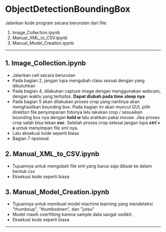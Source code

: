 # ObjectDetectionBoundingBox

Jalankan kode program secara berurutan dari file:

1. Image_Collection.ipynb
2. Manual_XML_to_CSV.ipynb
3. Manual_Model_Creation.ipynb

---

## 1. Image_Collection.ipynb

-   Jalankan cell secara berurutan
-   Pada bagian 2, jangan lupa mengubah class sesuai dengan yang dibutuhkan
-   Pada bagian 4, dilakukan capture image dengan menggunakan webcam, dengan waktu yang terbatas. **Dapat diubah pada time.sleep nya**
-   Pada bagian 5 akan dilakukan proses crop yang nantinya akan menghasilkan bounding box. Pada bagian ini akan muncul GUI, pilih direktori file penyimpanan fotonya lalu lakukan crop / sesuaikan bounding box nya dengan **hold w** lalu arahkan pakai mouse. Jika proses crop salah bisa tekan **_esc_**. Setelah proses crop selesai jangan lupa **_ctrl + s_** untuk menyimpan file xml nya.
-   Lalu eksekusi kode seperti biasa
-   Bagian 7 opsional.

## 2. Manual_XML_to_CSV.ipynb

-   Tujuannya untuk mengubah file xml yang barus saja dibuat ke dalam bentuk csv
-   Eksekusi kode seperti biasa

## 3. Manual_Model_Creation.ipynb

-   Tujuannya untuk membuat model machine learning yang mendeteksi "thumbsup", "thumbsdown", dan "jutsu"
-   Model masih overfitting karena sample data sangat sedikit.
-   Eksekusi kode seperti biasa

---
